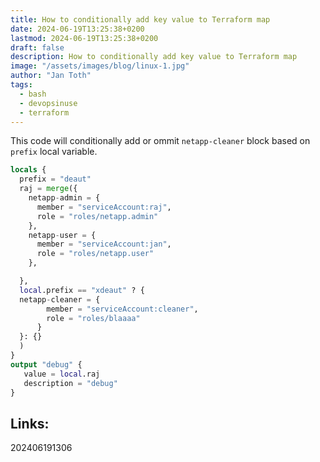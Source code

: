 ```yaml
---
title: How to conditionally add key value to Terraform map
date: 2024-06-19T13:25:38+0200
lastmod: 2024-06-19T13:25:38+0200
draft: false
description: How to conditionally add key value to Terraform map
image: "/assets/images/blog/linux-1.jpg"
author: "Jan Toth"
tags:
  - bash
  - devopsinuse
  - terraform
---
```



This code will conditionally add or ommit `netapp-cleaner` block based on `prefix` local variable.

```tf
locals {
  prefix = "deaut"
  raj = merge({
    netapp-admin = {
      member = "serviceAccount:raj",
      role = "roles/netapp.admin"
    },
    netapp-user = {
      member = "serviceAccount:jan",
      role = "roles/netapp.user"
    },

  },
  local.prefix == "xdeaut" ? {
  netapp-cleaner = {
        member = "serviceAccount:cleaner",
        role = "roles/blaaaa"
      }
  }: {}
  )
}
output "debug" {
   value = local.raj
   description = "debug"
}

```


## Links:

202406191306

